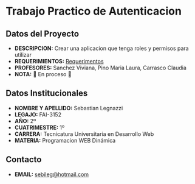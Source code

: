 # Trabajo Practico de Autenticacion 
## Datos del Proyecto
- **DESCRIPCION:** Crear una aplicacion que tenga roles y permisos para utilizar
- **REQUERIMIENTOS:** [Requerimentos](https://drive.google.com/file/d/1924NGbjxdCryYf4G6B16lkrdW0gNwgph/view?usp=sharing)
- **PROFESORES:** Sanchez Viviana, Pino Maria Laura, Carrasco Claudia
- **NOTA:** :arrows_counterclockwise: En proceso :arrows_counterclockwise:
## Datos Institucionales
- **NOMBRE Y APELLIDO:** Sebastian Legnazzi
- **LEGAJO:** FAI-3152
- **AÑO:** 2º
- **CUATRIMESTRE:** 1º
- **CARRERA:** Tecnicatura Universitaria en Desarrollo Web
- **MATERIA:** Programacion WEB Dinámica
## Contacto
- **EMAIL:** sebileg@hotmail.com